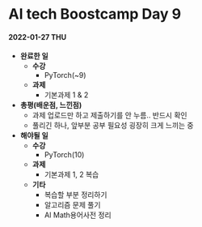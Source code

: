 # AI tech Boostcamp Day 9

#### 2022-01-27 THU

- **완료한 일**
  - **수강**
    - PyTorch(~9)
  - **과제**
    - 기본과제 1 & 2
- **총평(배운점, 느낀점)**
  - 과제 업로드만 하고 제출하기를 안 누름.. 반드시 확인
  - 풀리긴 하나, 앞부분 공부 필요성 굉장히 크게 느끼는 중
- **해야될 일**
  - **수강**
    - PyTorch(10)
  - **과제**
    - 기본과제 1, 2 복습
  - **기타**
    - 복습할 부분 정리하기
    - 알고리즘 문제 풀기
    - AI Math용어사전 정리
